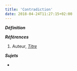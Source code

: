 ```yaml
---
title: 'Contradiction'
date: 2018-04-24T11:27:15+02:00
---
```


***Définition*** 

>

***Références***

1. Auteur, <u>*Titre*</u>

***Sujets***

- 
